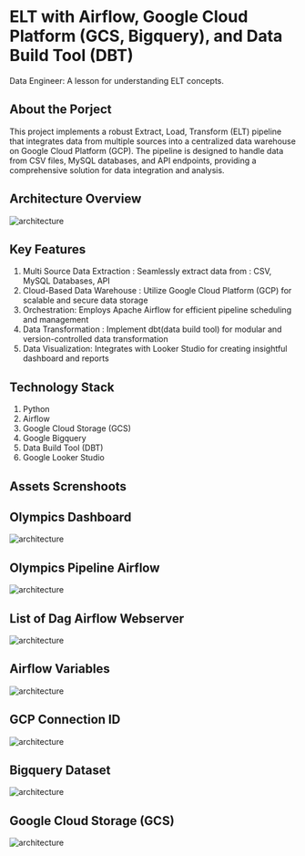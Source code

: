 # ELT with Airflow, Google Cloud Platform (GCS, Bigquery), and Data Build Tool (DBT)
Data Engineer: A lesson for understanding ELT concepts.


## **About the Porject**
This project implements a robust Extract, Load, Transform (ELT) pipeline that integrates data from multiple sources into a centralized data warehouse on Google Cloud Platform (GCP). The pipeline is designed to handle data from CSV files, MySQL databases, and API endpoints, providing a comprehensive solution for data integration and analysis.

## **Architecture Overview**
![architecture](assets/ELT%20Architecture.png)

## **Key Features**
1. Multi Source Data Extraction : Seamlessly extract data from : CSV, MySQL Databases, API
2. Cloud-Based Data Warehouse : Utilize Google Cloud Platform (GCP) for scalable and secure data storage
3. Orchestration: Employs Apache Airflow for efficient pipeline scheduling and management
4. Data Transformation : Implement dbt(data build tool) for modular and version-controlled data transformation
5. Data Visualization: Integrates with Looker Studio for creating insightful dashboard and reports

## **Technology Stack**
1. Python
2. Airflow
3. Google Cloud Storage (GCS)
4. Google Bigquery
5. Data Build Tool (DBT)
6. Google Looker Studio 

## **Assets Screnshoots** 
## Olympics Dashboard

![architecture](assets/Olympic%20Dashboard%202024.png)

## Olympics Pipeline Airflow

![architecture](assets/Pipeline%20Depedencies.png)

## List of Dag Airflow Webserver
![architecture](assets/List%20of%20Dag.png)

## Airflow Variables
![architecture](assets/Airflow%20Variables.png)

## GCP Connection ID 
![architecture](assets/GCP%20Connection%20ID.png)

## Bigquery Dataset
![architecture](assets/Bigquery%20Dataset.png)

## Google Cloud Storage (GCS)
![architecture](assets/Cloud%20Storage%20Warehouse.png)